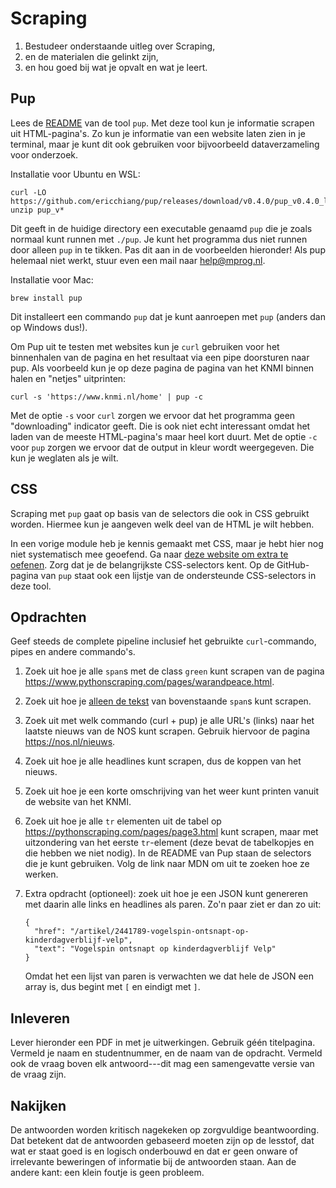 # Scraping

1. Bestudeer onderstaande uitleg over Scraping,
2. en de materialen die gelinkt zijn,
3. en hou goed bij wat je opvalt en wat je leert.

## Pup

Lees de [README](https://github.com/EricChiang/pup) van de tool `pup`. Met deze tool kun je informatie scrapen uit HTML-pagina's. Zo kun je informatie van een website laten zien in je terminal, maar je kunt dit ook gebruiken voor bijvoorbeeld dataverzameling voor onderzoek.

Installatie voor Ubuntu en WSL:

    curl -LO https://github.com/ericchiang/pup/releases/download/v0.4.0/pup_v0.4.0_linux_amd64.zip
    unzip pup_v*

Dit geeft in de huidige directory een executable genaamd `pup` die je zoals normaal kunt runnen met `./pup`. Je kunt het programma dus niet runnen door alleen `pup` in te tikken. Pas dit aan in de voorbeelden hieronder! Als pup helemaal niet werkt, stuur even een mail naar <help@mprog.nl>.

Installatie voor Mac:

    brew install pup

Dit installeert een commando `pup` dat je kunt aanroepen met `pup` (anders dan op Windows dus!).

Om Pup uit te testen met websites kun je `curl` gebruiken voor het binnenhalen van de pagina en het resultaat via een pipe doorsturen naar pup. Als voorbeeld kun je op deze pagina de pagina van het KNMI binnen halen en "netjes" uitprinten:

    curl -s 'https://www.knmi.nl/home' | pup -c

Met de optie `-s` voor `curl` zorgen we ervoor dat het programma geen "downloading" indicator geeft. Die is ook niet echt interessant omdat het laden van de meeste HTML-pagina's maar heel kort duurt. Met de optie `-c` voor `pup` zorgen we ervoor dat de output in kleur wordt weergegeven. Die kun je weglaten als je wilt.

## CSS

Scraping met `pup` gaat op basis van de selectors die ook in CSS gebruikt worden. Hiermee kun je aangeven welk deel van de HTML je wilt hebben.

In een vorige module heb je kennis gemaakt met CSS, maar je hebt hier nog niet systematisch mee geoefend. Ga naar [deze website om extra te oefenen](https://flukeout.github.io/). Zorg dat je de belangrijkste CSS-selectors kent. Op de GitHub-pagina van `pup` staat ook een lijstje van de ondersteunde CSS-selectors in deze tool.

## Opdrachten

Geef steeds de complete pipeline inclusief het gebruikte `curl`-commando, pipes en andere commando's.

1.  Zoek uit hoe je alle `span`s met de class `green` kunt scrapen van de pagina <https://www.pythonscraping.com/pages/warandpeace.html>.

1.  Zoek uit hoe je <u>alleen de tekst</u> van bovenstaande `span`s kunt scrapen.

1.  Zoek uit met welk commando (curl + pup) je alle URL's (links) naar het laatste nieuws van de NOS kunt scrapen. Gebruik hiervoor de pagina <https://nos.nl/nieuws>.

1.  Zoek uit hoe je alle headlines kunt scrapen, dus de koppen van het nieuws.

1.  Zoek uit hoe je een korte omschrijving van het weer kunt printen vanuit de website van het KNMI.

1.  Zoek uit hoe je alle `tr` elementen uit de tabel op <https://pythonscraping.com/pages/page3.html> kunt scrapen, maar met uitzondering van het eerste `tr`-element (deze bevat de tabelkopjes en die hebben we niet nodig). In de README van Pup staan de selectors die je kunt gebruiken. Volg de link naar MDN om uit te zoeken hoe ze werken.

1.  Extra opdracht (optioneel): zoek uit hoe je een JSON kunt genereren met daarin alle links en headlines als paren. Zo'n paar ziet er dan zo uit:

        {
          "href": "/artikel/2441789-vogelspin-ontsnapt-op-kinderdagverblijf-velp",
          "text": "Vogelspin ontsnapt op kinderdagverblijf Velp"
        }

    Omdat het een lijst van paren is verwachten we dat hele de JSON een array is, dus begint met `[` en eindigt met `]`.

## Inleveren

Lever hieronder een PDF in met je uitwerkingen. Gebruik géén titelpagina. Vermeld je naam en studentnummer, en de naam van de opdracht. Vermeld ook de vraag boven elk antwoord---dit mag een samengevatte versie van de vraag zijn.

## Nakijken

De antwoorden worden kritisch nagekeken op zorgvuldige beantwoording. Dat betekent dat de antwoorden gebaseerd moeten zijn op de lesstof, dat wat er staat goed is en logisch onderbouwd en dat er geen onware of irrelevante beweringen of informatie bij de antwoorden staan. Aan de andere kant: een klein foutje is geen probleem.
